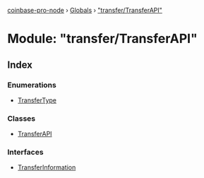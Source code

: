 [coinbase-pro-node](../README.md) › [Globals](../globals.md) › ["transfer/TransferAPI"](_transfer_transferapi_.md)

# Module: "transfer/TransferAPI"

## Index

### Enumerations

- [TransferType](../enums/_transfer_transferapi_.transfertype.md)

### Classes

- [TransferAPI](../classes/_transfer_transferapi_.transferapi.md)

### Interfaces

- [TransferInformation](../interfaces/_transfer_transferapi_.transferinformation.md)
